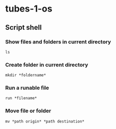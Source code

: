 # tubes-1-os

## Script shell

### Show files and folders in current directory

```shell
ls
```

### Create folder in current directory

```shell
mkdir *foldername*
```

### Run a runable file

```shell
run *filename*
```

### Move file or folder

```shell
mv *path origin* *path destination*
```
